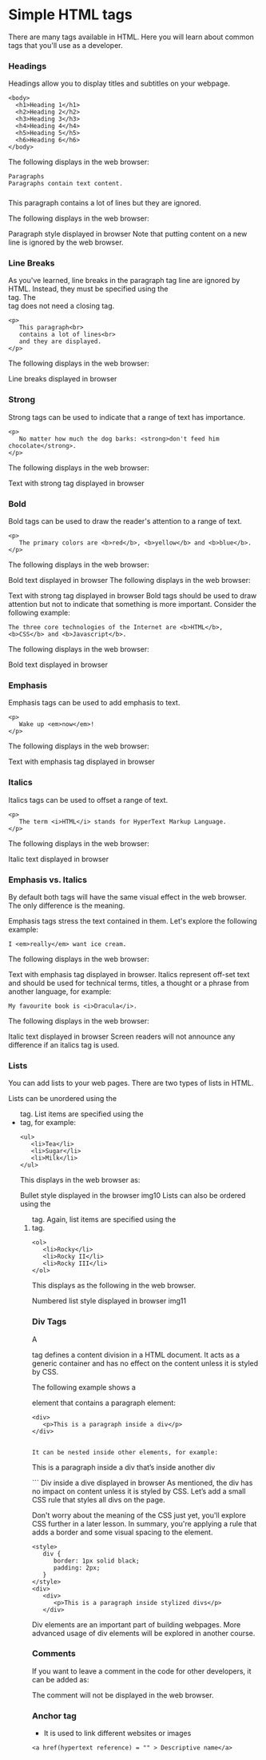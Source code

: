 # Simple HTML tags
There are many tags available in HTML. Here you will learn about common tags that you'll use as a developer.

###  Headings
Headings allow you to display titles and subtitles on your webpage.

```
<body>
  <h1>Heading 1</h1>
  <h2>Heading 2</h2>
  <h3>Heading 3</h3>
  <h4>Heading 4</h4>
  <h5>Heading 5</h5>
  <h6>Heading 6</h6>
</body>

```
The following displays in the web browser:

``` Heading style displayed in browser
Paragraphs
Paragraphs contain text content. 

```


### <p>
  
   This paragraph
   contains a lot of lines
   but they are ignored.
  
</p>
The following displays in the web browser: 

Paragraph style displayed in browser 
Note that putting content on a new line is ignored by the web browser.


### Line Breaks
As you've learned, line breaks in the paragraph tag line are ignored by HTML. Instead, they must be specified using the <br> tag. The <br> tag does not need a closing tag.

```
<p>
   This paragraph<br>
   contains a lot of lines<br>
   and they are displayed.
</p>
```

The following displays in the web browser: 

Line breaks displayed in browser 


### Strong

Strong tags can be used to indicate that a range of text has importance.

```
<p>
   No matter how much the dog barks: <strong>don't feed him chocolate</strong>.
</p>
```
The following displays in the web browser: 

Text with strong tag displayed in browser 


### Bold
Bold tags can be used to draw the reader's attention to a range of text.

```
<p>
   The primary colors are <b>red</b>, <b>yellow</b> and <b>blue</b>.
</p>
```
The following displays in the web browser: 

Bold text displayed in browser 
The following displays in the web browser: 

Text with strong tag displayed in browser 
Bold tags should be used to draw attention but not to indicate that something is more important. Consider the following example:
```
The three core technologies of the Internet are <b>HTML</b>, <b>CSS</b> and <b>Javascript</b>.
```
The following displays in the web browser: 

Bold text displayed in browser 

### Emphasis
Emphasis tags can be used to add emphasis to text.

```
<p>
   Wake up <em>now</em>!
</p>

```
The following displays in the web browser: 

Text with emphasis tag displayed in browser 

### Italics
Italics tags can be used to offset a range of text.

```
<p>
   The term <i>HTML</i> stands for HyperText Markup Language.
</p>
```
The following displays in the web browser: 

Italic text displayed in browser 

### Emphasis vs. Italics
By default both tags will have the same visual effect in the web browser. The only difference is the meaning.

Emphasis tags stress the text contained in them. Let's explore the following example:

```
I <em>really</em> want ice cream.
```
The following displays in the web browser: 

Text with emphasis tag displayed in browser. 
Italics represent off-set text and should be used for technical terms, titles, a thought or a phrase from another language, for example:

```
My favourite book is <i>Dracula</i>.
```
The following displays in the web browser: 

Italic text displayed in browser
Screen readers will not announce any difference if an italics tag is used.

### Lists
You can add lists to your web pages. There are two types of lists in HTML.

Lists can be unordered using the <ul> tag. List items are specified using the <li> tag, for example:

```
<ul>
   <li>Tea</li>
   <li>Sugar</li>
   <li>Milk</li>
</ul>
```
This displays in the web browser as:

Bullet style displayed in the browser img10
Lists can also be ordered using the <ol> tag. Again, list items are specified using the <li> tag.

```
<ol>
   <li>Rocky</li>
   <li>Rocky II</li>
   <li>Rocky III</li>
</ol>
```
This displays as the following in the web browser.

Numbered list style displayed in browser img11

### Div Tags
A <div> tag defines a content division in a HTML document. It acts as a generic container and has no effect on the content unless it is styled by CSS.

The following example shows a <div> element that contains a paragraph element:

```
<div>
   <p>This is a paragraph inside a div</p>
</div>
  

It can be nested inside other elements, for example:

```
<div>
   <div>
      <p>This is a paragraph inside a div that’s inside another div</p>
   </div>
</div>
```
Div inside a dive displayed in browser 
As mentioned, the div has no impact on content unless it is styled by CSS. Let’s add a small CSS rule that styles all divs on the page.

Don't worry about the meaning of the CSS just yet, you'll explore CSS further in a later lesson. In summary, you're applying a rule that adds a border and some visual spacing to the element.

```
<style>
   div {
      border: 1px solid black;
      padding: 2px;
   }
</style>
<div>
   <div>
      <p>This is a paragraph inside stylized divs</p>
   </div>
```

Div elements are an important part of building webpages. More advanced usage of div elements will be explored in another course.

### Comments
If you want to leave a comment in the code for other developers, it can be added as:

<!-- This is a comment --> 

The comment will not be displayed in the web browser.
### Anchor tag <a> </a>

  - It is used to link different websites or images
  
  ```
  <a href(hypertext reference) = "" > Descriptive name</a>
  ```  
